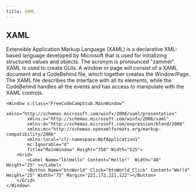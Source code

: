 ```yaml
---
title: XAML
---
```

## XAML

Extensible Application Markup Language (XAML) is a declarative XML-based language developed by Microsoft that is used for initializing structured values and objects. The acronym is pronounced "zammel". XAML is used to create GUIs. A window or page will consist of a XAML document and a CodeBehind file, which together creates the Window/Page. The XAML file describes the interface with all its elements, while the CodeBehind handles all the events and has access to manipulate with the XAML controls.

```xaml
<Window x:Class="FreeCodeCampStub.MainWindow"
        xmlns="http://schemas.microsoft.com/winfx/2006/xaml/presentation"
        xmlns:x="http://schemas.microsoft.com/winfx/2006/xaml"
        xmlns:d="http://schemas.microsoft.com/expression/blend/2008"
        xmlns:mc="http://schemas.openxmlformats.org/markup-compatibility/2006"
        xmlns:local="clr-namespace:WpfApplication1"
        mc:Ignorable="d"
        Title="MainWindow" Height="350" Width="525">
    <Grid>
        <Label Name="lblHello" Content="Hello!"  Width="40" Height="25" ></Label>
        <Button Name="btnWorld" Click="btnWorld_Click" Content="World" Height="25" Width="75" Margin="221,172,221,122"></Button>
    </Grid>
</Window>
